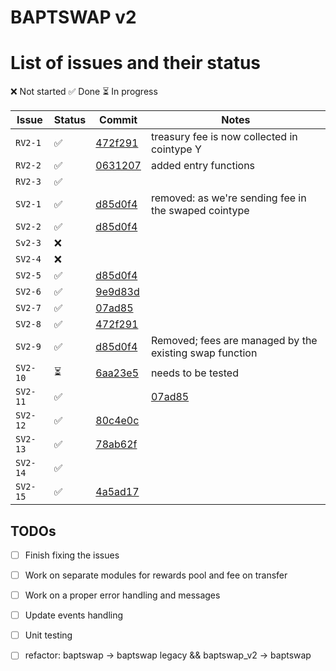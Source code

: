 # BAPTSWAP v2

# List of issues and their status

❌ Not started
✅ Done
⏳ In progress

| Issue | Status | Commit | Notes |
| ----- | ------ | ------ | ----- |
| `RV2-1` |  ✅  | [472f291](https://github.com/BAPTSWAP/V2-core/commit/472f291792f0cbefe5cae3e6de37d09b133b5351) | treasury fee is now collected in cointype Y |
| `RV2-2` |  ✅  | [0631207](https://github.com/BAPTSWAP/V2-core/commit/06312071a837c169f98b33d2f5f5e82f6753c075) | added entry functions |    
| `RV2-3` |  ✅  |  | |
| `SV2-1` |  ✅  | [d85d0f4](https://github.com/BAPTSWAP/V2-core/commit/d85d0f437f0d6bf92e63f805b91cb314547419ff) | removed: as we're sending fee in the swaped cointype |
| `SV2-2` |  ✅  | [d85d0f4](https://github.com/BAPTSWAP/V2-core/commit/d85d0f437f0d6bf92e63f805b91cb314547419ff) |
| `Sv2-3` |  ❌  |  |
| `SV2-4` |  ❌  |  |
| `SV2-5` |  ✅  | [d85d0f4](https://github.com/BAPTSWAP/V2-core/commit/d85d0f437f0d6bf92e63f805b91cb314547419ff) |
| `SV2-6` |  ✅  | [9e9d83d](https://github.com/BAPTSWAP/V2-core/commit/9e9d83dd8bdd0989f1a44b1da18b2e0b9b461771) |
| `SV2-7` |  ✅  | [07ad85](https://github.com/BAPTSWAP/V2-core/commit/07ad85eb5436c62c3f90cf36753c637b49834fec) |
| `SV2-8` |  ✅  | [472f291](https://github.com/BAPTSWAP/V2-core/commit/472f291792f0cbefe5cae3e6de37d09b133b5351) |
| `SV2-9` |  ✅  | [d85d0f4](https://github.com/BAPTSWAP/V2-core/commit/d85d0f437f0d6bf92e63f805b91cb314547419ff) | Removed; fees are managed by the existing swap function |
| `SV2-10` |  ⏳  | [6aa23e5](https://github.com/BAPTSWAP/V2-core/commit/6aa23e5b627642b550cc2b38055b9a0958c7f4a2) | needs to be tested |
| `SV2-11` |  ✅  |  | [07ad85](https://github.com/BAPTSWAP/V2-core/commit/07ad85eb5436c62c3f90cf36753c637b49834fec) |
| `SV2-12` |  ✅  | [80c4e0c](https://github.com/BAPTSWAP/V2-core/commit/80c4e0cb32a03cc29360060b263320ce1189e67f) |
| `SV2-13` |  ✅  | [78ab62f](https://github.com/BAPTSWAP/V2-core/commit/78ab62ffa4eed8454cc62b21dcdc734738b9f242) |
| `SV2-14` |  ✅  | []() |
| `SV2-15` |  ✅  | [4a5ad17](https://github.com/BAPTSWAP/V2-core/commit/4a5ad17da827ca665cc4c0719a9efed72cf833a5) |

## TODOs

- [ ] Finish fixing the issues
- [ ] Work on separate modules for rewards pool and fee on transfer
- [ ] Work on a proper error handling and messages
- [ ] Update events handling
- [ ] Unit testing
- [ ] refactor: baptswap -> baptswap legacy && baptswap_v2 -> baptswap

